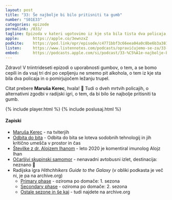```yaml
---
layout: post
title: "33: Še najbolje bi bilo pritisniti ta gumb"
number: "S01E33"
categories: epizode
permalink: /033/
tagline: Epizoda v kateri ugotovimo iz kje sta bila tista dva policaja, kako pomirjujoče je ležanje trupel, o tem a se bomo (kdaj lahko) cepili in o alternativnem poteku zgodbe v radijski igri. Citat prebere Maruša Kerec.
apple:		https://apple.co/3ewnzxZ
podkite:	https://pod.link/opr/episode/c4771bbf3c66eea04a0c8be6b3a38159
listen:		https://www.listennotes.com/podcasts/opravičujemo-se-za/33-še-najbolje-bi-bilo-AEkj4zBy2MT/embed/
embed:		https://podcasts.apple.com/si/podcast/33-%C5%A1e-najbolje-bi-bilo-pritisniti-ta-gumb/id1514750013?i=1000504925790
---
```


Zdravo! V triintrideseti epizodi o uporabnosti gumbov, o tem, a se bomo cepili in da vsaj tri dni po cepljenju ne smemo pit alkohola, o tem iz kje sta bila dva policaja in o pomirjujočem ležanju trupel. 

Citat prebere **Maruša Kerec**, hvala! 🙏 Tudi o dveh mrtvih policajih, o alternativni zgodbi v radijski igri, o tem, da bi bilo še najbolje pritisniti ta gumb.

{% include player.html %}
{% include poslusaj.html %}

#### Zapiski

- [Maruša Kerec](https://twitter.com/TviterusaMarusa) - na tviterjih
- [Odbita do bita](https://val202.rtvslo.si/odbita/) - Odbita do bita se loteva sodobnih tehnologij in jih kritično umešča v prostor in čas
- [Številke z dr. Alojzem Ihanom](https://podcasts.apple.com/gb/podcast/173-ekstremno-leto-2020-gost-alojz-ihan/id956766978?i=1000503900356) - leto 2020 je komentiral imunolog Alojz Ihan
- [Očarljivi skupinski samomor](https://www.dobreknjige.si/Knjiga.aspx?knjiga=1596) - nenavadni avtobusni izlet, destinacija: neznano 🚌
- Radijska igra _Hithchhikers Guide to the Galaxy_  (v obliki podkasta je več ni, je pa na archive.org) 
	- [Primary phase](https://archive.org/details/thehitchhikersguidetothegalaxy1) - oziroma po domače: 1. sezona
	- [Secondary phase](https://archive.org/details/thehitchhikersguidetothegalaxy2) - oziroma po domače: 2. sezona
	- [Ostale sezone in še kaj](https://archive.org/search.php?query=The%20Hitchhiker%27s%20Guide%20to%20the%20Galaxy&and[]=mediatype%3A%22audio%22) - tudi najdete na archive.org